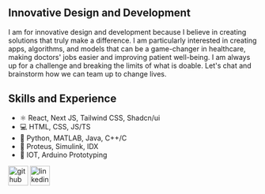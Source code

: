 ## Innovative Design and Development

I am for innovative design and development because I believe in creating solutions that truly make a difference. I am particularly interested in creating apps, algorithms, and models that can be a game-changer in healthcare, making doctors' jobs easier and improving patient well-being. I am always up for a challenge and breaking the limits of what is doable. Let's chat and brainstorm how we can team up to change lives.

## Skills and Experience
* ⚛ React, Next JS, Tailwind CSS, Shadcn/ui
* 💻 HTML, CSS, JS/TS
* 🐍 Python, MATLAB, Java, C++/C
* 🧮 Proteus, Simulink, IDX
* 📡 IOT, Arduino Prototyping


[<img src='https://cdn.jsdelivr.net/npm/simple-icons@3.0.1/icons/github.svg' alt='github' height='40'>](https://github.com/bengentle10)  [<img src='https://cdn.jsdelivr.net/npm/simple-icons@3.0.1/icons/linkedin.svg' alt='linkedin' height='40'>](https://www.linkedin.com/in/bernardmarfoadjei/)  

